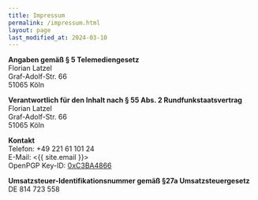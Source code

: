 ```yaml
---
title: Impressum
permalink: /impressum.html
layout: page
last_modified_at: 2024-03-10
---
```

**Angaben gemäß § 5 Telemediengesetz**   
Florian Latzel  
Graf-Adolf-Str. 66  
51065 Köln

**Verantwortlich für den Inhalt nach § 55 Abs. 2 Rundfunkstaatsvertrag**   
Florian Latzel  
Graf-Adolf-Str. 66   
51065 Köln
   
**Kontakt**    
Telefon: +49 221 61 101 24   
E-Mail: <{{ site.email }}>  
OpenPGP Key-ID: [0xC3BA4866](
/assets/files/3F9F644542DD63E82165D376F4F62999C3BA4866.asc)  

**Umsatzsteuer-Identifikationsnummer gemäß §27a Umsatzsteuergesetz**   
DE 814 723 558

